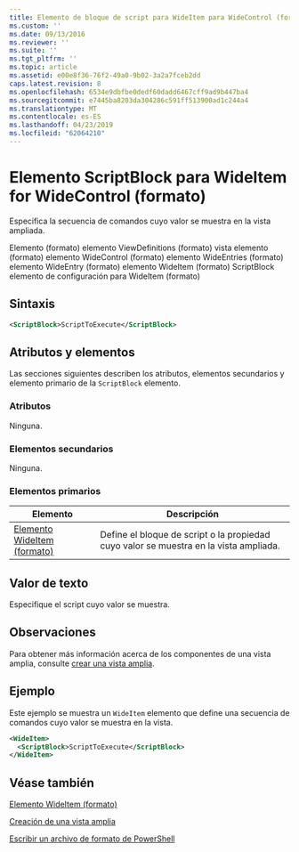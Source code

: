 ```yaml
---
title: Elemento de bloque de script para WideItem para WideControl (formato) | Microsoft Docs
ms.custom: ''
ms.date: 09/13/2016
ms.reviewer: ''
ms.suite: ''
ms.tgt_pltfrm: ''
ms.topic: article
ms.assetid: e00e8f36-76f2-49a0-9b02-3a2a7fceb2dd
caps.latest.revision: 8
ms.openlocfilehash: 6534e9dbfbe0dedf60dadd6467cff9ad9b447ba4
ms.sourcegitcommit: e7445ba8203da304286c591ff513900ad1c244a4
ms.translationtype: MT
ms.contentlocale: es-ES
ms.lasthandoff: 04/23/2019
ms.locfileid: "62064210"
---
```

# <a name="scriptblock-element-for-wideitem-for-widecontrol-format"></a>Elemento ScriptBlock para WideItem for WideControl (formato)

Especifica la secuencia de comandos cuyo valor se muestra en la vista ampliada.

Elemento (formato) elemento ViewDefinitions (formato) vista elemento (formato) elemento WideControl (formato) elemento WideEntries (formato) elemento WideEntry (formato) elemento WideItem (formato) ScriptBlock elemento de configuración para WideItem (formato)

## <a name="syntax"></a>Sintaxis

```xml
<ScriptBlock>ScriptToExecute</ScriptBlock>
```

## <a name="attributes-and-elements"></a>Atributos y elementos

Las secciones siguientes describen los atributos, elementos secundarios y elemento primario de la `ScriptBlock` elemento.

### <a name="attributes"></a>Atributos

Ninguna.

### <a name="child-elements"></a>Elementos secundarios

Ninguna.

### <a name="parent-elements"></a>Elementos primarios

|Elemento|Descripción|
|-------------|-----------------|
|[Elemento WideItem (formato)](./wideitem-element-for-widecontrol-format.md)|Define el bloque de script o la propiedad cuyo valor se muestra en la vista ampliada.|

## <a name="text-value"></a>Valor de texto

Especifique el script cuyo valor se muestra.

## <a name="remarks"></a>Observaciones

Para obtener más información acerca de los componentes de una vista amplia, consulte [crear una vista amplia](./creating-a-wide-view.md).

## <a name="example"></a>Ejemplo

Este ejemplo se muestra un `WideItem` elemento que define una secuencia de comandos cuyo valor se muestra en la vista.

```xml
<WideItem>
  <ScriptBlock>ScriptToExecute</ScriptBlock>
</WideItem>
```

## <a name="see-also"></a>Véase también

[Elemento WideItem (formato)](./wideitem-element-for-widecontrol-format.md)

[Creación de una vista amplia](./creating-a-wide-view.md)

[Escribir un archivo de formato de PowerShell](./writing-a-powershell-formatting-file.md)
